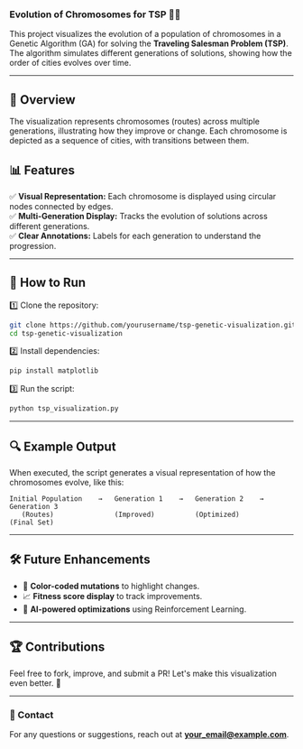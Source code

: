 ### Evolution of Chromosomes for TSP 🧬📍  

This project visualizes the evolution of a population of chromosomes in a Genetic Algorithm (GA) for solving the **Traveling Salesman Problem (TSP)**. The algorithm simulates different generations of solutions, showing how the order of cities evolves over time.

---

## 📌 Overview  
The visualization represents chromosomes (routes) across multiple generations, illustrating how they improve or change. Each chromosome is depicted as a sequence of cities, with transitions between them.

## 📊 Features  
✅ **Visual Representation:** Each chromosome is displayed using circular nodes connected by edges.  
✅ **Multi-Generation Display:** Tracks the evolution of solutions across different generations.  
✅ **Clear Annotations:** Labels for each generation to understand the progression.  

---

## 🚀 How to Run  
1️⃣ Clone the repository:  
```bash
git clone https://github.com/yourusername/tsp-genetic-visualization.git
cd tsp-genetic-visualization
```
2️⃣ Install dependencies:  
```bash
pip install matplotlib
```
3️⃣ Run the script:  
```bash
python tsp_visualization.py
```

---

## 🔍 Example Output  
When executed, the script generates a visual representation of how the chromosomes evolve, like this:

```
Initial Population    →   Generation 1    →   Generation 2    →   Generation 3
   (Routes)               (Improved)          (Optimized)         (Final Set)
```

---

## 🛠️ Future Enhancements  
- 🎨 **Color-coded mutations** to highlight changes.  
- 📈 **Fitness score display** to track improvements.  
- 🧠 **AI-powered optimizations** using Reinforcement Learning.  

---

## 🏆 Contributions  
Feel free to fork, improve, and submit a PR! Let's make this visualization even better. 🚀  

---

### 📧 Contact  
For any questions or suggestions, reach out at **[your_email@example.com](mailto:abolfazlsli911@gmail.com)**.